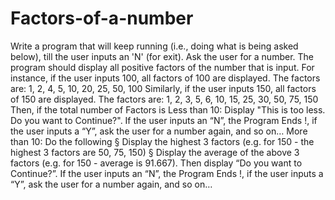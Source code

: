 # Factors-of-a-number
Write a program that will keep running (i.e., doing what is being asked 
below), till the user inputs an 'N' (for exit).
Ask the user for a number.
The program should display all positive factors of the number that is 
input.
For instance, if the user inputs 100, all factors of 100 are 
displayed. The factors are:
1, 2, 4, 5, 10, 20, 25, 50, 100
Similarly, if the user inputs 150, all factors of 150 are displayed. 
The factors are:
1, 2, 3, 5, 6, 10, 15, 25, 30, 50, 75, 150
Then, if the total number of Factors is
Less than 10: Display "This is too less. Do you want to 
Continue?". If the user inputs an “N”, the Program Ends !, if the 
user inputs a “Y”, ask the user for a number again, and so on…
 More than 10: Do the following
§ Display the highest 3 factors (e.g. for 150 - the highest 3 
factors are 50, 75, 150)
§ Display the average of the above 3 factors (e.g. for 150 -
average is 91.667). Then display “Do you want to 
Continue?”. If the user inputs an “N”, the Program Ends !, if 
the user inputs a “Y”, ask the user for a number again, and 
so on…
